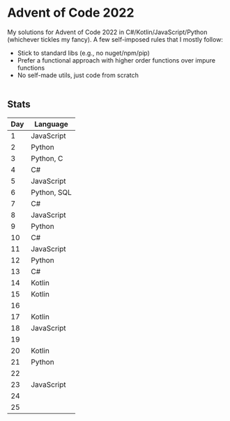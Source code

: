 # Advent of Code 2022

My solutions for Advent of Code 2022 in C#/Kotlin/JavaScript/Python (whichever tickles my fancy). A few self-imposed rules that I mostly follow:

* Stick to standard libs (e.g., no nuget/npm/pip)
* Prefer a functional approach with higher order functions over impure functions
* No self-made utils, just code from scratch
<br><br>
## Stats
| Day | Language   |
|---|---|
| 1 | JavaScript  |
| 2 | Python  |
| 3 | Python, C  |
| 4 | C#  |
| 5 | JavaScript  |
| 6 | Python, SQL  |
| 7 | C#  |
| 8 | JavaScript  |
| 9 | Python  |
| 10 | C#  |
| 11 | JavaScript  |
| 12 | Python  |
| 13 | C#  |
| 14 | Kotlin   |
| 15 | Kotlin  |
| 16 |   |
| 17 | Kotlin  |
| 18 | JavaScript  |
| 19 |   |
| 20 | Kotlin |
| 21 | Python   |
| 22 |   |
| 23 | JavaScript   |
| 24 |   |
| 25 |   |
